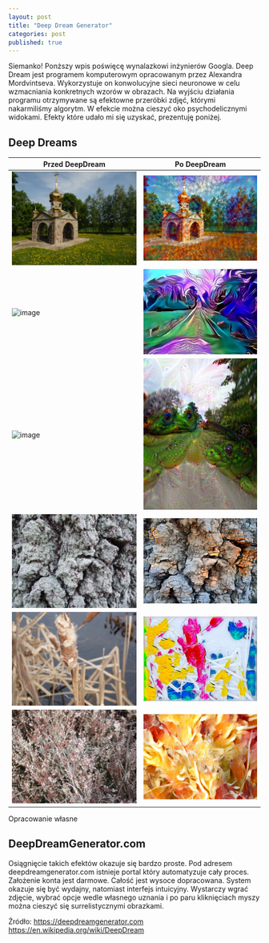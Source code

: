 ```yaml
---
layout: post
title: "Deep Dream Generator"
categories: post
published: true
---
```


Siemanko!
Ponższy wpis poświęcę  wynalazkowi inżynierów Googla. 
Deep Dream jest programem komputerowym opracowanym przez Alexandra Mordvintseva. Wykorzystuje on konwolucyjne sieci neuronowe w celu wzmacniania 
konkretnych wzorów w obrazach. Na wyjściu działania programu otrzymywane są efektowne przeróbki zdjęć, którymi nakarmiliśmy algorytm. 
W efekcie można cieszyć oko psychodelicznymi widokami. Efekty które udało mi się uzyskać, prezentuję poniżej.

<h2>Deep Dreams</h2>  

|Przed DeepDream|Po DeepDream|
|---------------|------------|
|![image](/assets/SAM_1943.JPG)|![image](/assets/SAM_1943_DD.jpg)|
|![image](/assets/SAM_1873.JPG)|![image](/assets/SAM_1873_DD.jpg)|
|![image](/assets/SAM_1871.JPG)|![image](/assets/SAM_1871_DD.jpg)|
|![image](/assets/SAM_2107.JPG)|![image](/assets/SAM_2107_DD.jpg)|
|![image](/assets/SAM_2116.JPG)|![image](/assets/SAM_2116_DD.jpg)|
|![image](/assets/SAM_2117.JPG)|![image](/assets/SAM_2117_DD.jpg)|
Opracowanie własne

<h2>DeepDreamGenerator.com</h2>

Osiągnięcie takich efektów okazuje się bardzo proste. 
Pod adresem deepdreamgenerator.com istnieje portal który automatyzuje cały proces.
Założenie konta jest darmowe. Całość jest wysoce dopracowana. System okazuje się być wydajny, natomiast interfejs intuicyjny.
Wystarczy wgrać zdjęcie, wybrać opcje wedle własnego uznania i po paru kliknięciach myszy można cieszyć się surrelistycznymi obrazkami.

Źródło:
https://deepdreamgenerator.com
https://en.wikipedia.org/wiki/DeepDream
